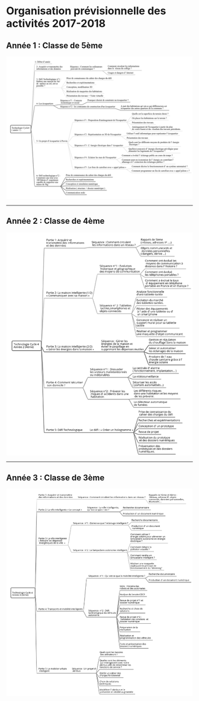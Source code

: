 # Organisation prévisionnelle des activités 2017-2018


## **Année 1 :** Classe de 5ème

![center](images/cycle4-1.png)

-----------

## **Année 2 :** Classe de 4ème

![center](images/cycle4-2.png)

-----------

## **Année 3 :** Classe de 3ème

![center](images/cycle4-3.png)
